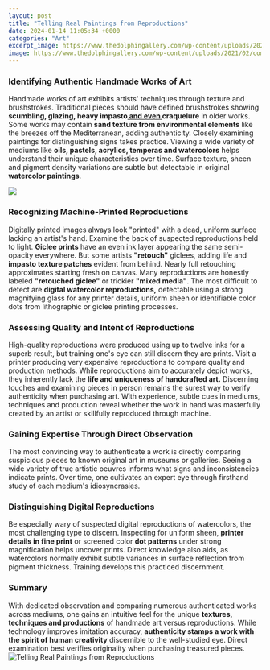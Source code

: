 ```yaml
---
layout: post
title: "Telling Real Paintings from Reproductions"
date: 2024-01-14 11:05:34 +0000
categories: "Art"
excerpt_image: https://www.thedolphingallery.com/wp-content/uploads/2021/02/compare-6.jpg
image: https://www.thedolphingallery.com/wp-content/uploads/2021/02/compare-6.jpg
---
```


### Identifying Authentic Handmade Works of Art 
Handmade works of art exhibits artists' techniques through texture and brushstrokes. Traditional pieces should have defined brushstrokes showing **scumbling, glazing, heavy impasto[ and even ](https://yt.io.vn/collection/agan)craquelure** in older works. Some works may contain **sand texture from environmental elements** like the breezes off the Mediterranean, adding authenticity. 
Closely examining paintings for distinguishing signs takes practice. Viewing a wide variety of mediums like **oils, pastels, acrylics, temperas and watercolors** helps understand their unique characteristics over time. Surface texture, sheen and pigment density variations are subtle but detectable in original **watercolor paintings**.

![](http://i.ytimg.com/vi/CYYzI-Yohfk/maxresdefault.jpg)
### Recognizing Machine-Printed Reproductions 
Digitally printed images always look "printed" with a dead, uniform surface lacking an artist's hand. Examine the back of suspected reproductions held to light. **Giclee prints** have an even ink layer appearing the same semi-opacity everywhere. But some artists **"retouch"** giclees, adding life and **impasto texture patches** evident from behind. Nearly full retouching approximates starting fresh on canvas.
Many reproductions are honestly labeled **"retouched giclee"** or trickier **"mixed media"**. The most difficult to detect are **digital watercolor reproductions,** detectable using a strong magnifying glass for any printer details, uniform sheen or identifiable color dots from lithographic or giclee printing processes.
### Assessing Quality and Intent of Reproductions
High-quality reproductions were produced using up to twelve inks for a superb result, but training one's eye can still discern they are prints. Visit a printer producing very expensive reproductions to compare quality and production methods. 
While reproductions aim to accurately depict works, they inherently lack the **life and uniqueness of handcrafted art.** Discerning touches and examining pieces in person remains the surest way to verify authenticity when purchasing art. With experience, subtle cues in mediums, techniques and production reveal whether the work in hand was masterfully created by an artist or skillfully reproduced through machine.
### Gaining Expertise Through Direct Observation  
The most convincing way to authenticate a work is directly comparing suspicious pieces to known original art in museums or galleries. Seeing a wide variety of true artistic oeuvres informs what signs and inconsistencies indicate prints. Over time, one cultivates an expert eye through firsthand study of each medium's idiosyncrasies.
### Distinguishing Digital Reproductions 
Be especially wary of suspected digital reproductions of watercolors, the most challenging type to discern. Inspecting for uniform sheen, **printer details in fine print** or screened color **dot patterns** under strong magnification helps uncover prints. Direct knowledge also aids, as watercolors normally exhibit subtle variances in surface reflection from pigment thickness. Training develops this practiced discernment.
### Summary 
With dedicated observation and comparing numerous authenticated works across mediums, one gains an intuitive feel for the unique **textures, techniques and productions** of handmade art versus reproductions. While technology improves imitation accuracy, **authenticity stamps a work with the spirit of human creativity** discernible to the well-studied eye. Direct examination best verifies originality when purchasing treasured pieces.
![Telling Real Paintings from Reproductions](https://www.thedolphingallery.com/wp-content/uploads/2021/02/compare-6.jpg)